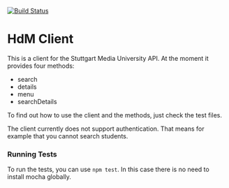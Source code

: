 [![Build Status](http://ec2-35-156-28-255.eu-central-1.compute.amazonaws.com/jenkins/buildStatus/icon?job=chatbot/client-tests)](http://ec2-35-156-28-255.eu-central-1.compute.amazonaws.com/jenkins/job/chatbot/job/client-tests/)
# HdM Client #

This is a client for the Stuttgart Media University API. At the moment it provides four methods:

* search
* details
* menu
* searchDetails

To find out how to use the client and the methods, just check the test files.

The client currently does not support authentication. That means for example that you cannot search students.

### Running Tests ###

To run the tests, you can use `npm test`. In this case there is no need to install mocha globally.